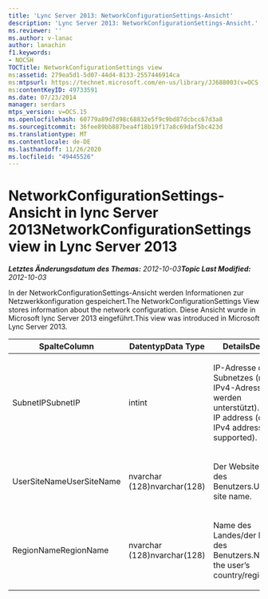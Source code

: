 ```yaml
---
title: 'Lync Server 2013: NetworkConfigurationSettings-Ansicht'
description: 'Lync Server 2013: NetworkConfigurationSettings-Ansicht.'
ms.reviewer: ''
ms.author: v-lanac
author: lanachin
f1.keywords:
- NOCSH
TOCTitle: NetworkConfigurationSettings view
ms:assetid: 279ea5d1-5d07-44d4-8133-2557446914ca
ms:mtpsurl: https://technet.microsoft.com/en-us/library/JJ688003(v=OCS.15)
ms:contentKeyID: 49733591
ms.date: 07/23/2014
manager: serdars
mtps_version: v=OCS.15
ms.openlocfilehash: 60779a89d7d98c68832e5f9c9bd87dcbcc67d3a8
ms.sourcegitcommit: 36fee89bb887bea4f18b19f17a8c69daf5bc423d
ms.translationtype: MT
ms.contentlocale: de-DE
ms.lasthandoff: 11/26/2020
ms.locfileid: "49445526"
---
```

# <a name="networkconfigurationsettings-view-in-lync-server-2013"></a><span data-ttu-id="0a5b7-103">NetworkConfigurationSettings-Ansicht in lync Server 2013</span><span class="sxs-lookup"><span data-stu-id="0a5b7-103">NetworkConfigurationSettings view in Lync Server 2013</span></span>

<div data-xmlns="http://www.w3.org/1999/xhtml">

<div class="topic" data-xmlns="http://www.w3.org/1999/xhtml" data-msxsl="urn:schemas-microsoft-com:xslt" data-cs="https://msdn.microsoft.com/">

<div data-asp="https://msdn2.microsoft.com/asp">



</div>

<div id="mainSection">

<div id="mainBody"><span data-ttu-id="0a5b7-104">

<span> </span></span><span class="sxs-lookup"><span data-stu-id="0a5b7-104">

<span> </span></span></span>

<span data-ttu-id="0a5b7-105">_**Letztes Änderungsdatum des Themas:** 2012-10-03_</span><span class="sxs-lookup"><span data-stu-id="0a5b7-105">_**Topic Last Modified:** 2012-10-03_</span></span>

<span data-ttu-id="0a5b7-106">In der NetworkConfigurationSettings-Ansicht werden Informationen zur Netzwerkkonfiguration gespeichert.</span><span class="sxs-lookup"><span data-stu-id="0a5b7-106">The NetworkConfigurationSettings View stores information about the network configuration.</span></span> <span data-ttu-id="0a5b7-107">Diese Ansicht wurde in Microsoft lync Server 2013 eingeführt.</span><span class="sxs-lookup"><span data-stu-id="0a5b7-107">This view was introduced in Microsoft Lync Server 2013.</span></span>


<table>
<colgroup>
<col style="width: 33%" />
<col style="width: 33%" />
<col style="width: 33%" />
</colgroup>
<thead>
<tr class="header">
<th><span data-ttu-id="0a5b7-108">Spalte</span><span class="sxs-lookup"><span data-stu-id="0a5b7-108">Column</span></span></th>
<th><span data-ttu-id="0a5b7-109">Datentyp</span><span class="sxs-lookup"><span data-stu-id="0a5b7-109">Data Type</span></span></th>
<th><span data-ttu-id="0a5b7-110">Details</span><span class="sxs-lookup"><span data-stu-id="0a5b7-110">Details</span></span></th>
</tr>
</thead>
<tbody>
<tr class="odd">
<td><p><span data-ttu-id="0a5b7-111">SubnetIP</span><span class="sxs-lookup"><span data-stu-id="0a5b7-111">SubnetIP</span></span></p></td>
<td><p><span data-ttu-id="0a5b7-112">int</span><span class="sxs-lookup"><span data-stu-id="0a5b7-112">int</span></span></p></td>
<td><p><span data-ttu-id="0a5b7-113">IP-Adresse des Subnetzes (nur IPv4-Adressen werden unterstützt).</span><span class="sxs-lookup"><span data-stu-id="0a5b7-113">Subnet IP address (only IPv4 addresses are supported).</span></span></p></td>
</tr>
<tr class="even">
<td><p><span data-ttu-id="0a5b7-114">UserSiteName</span><span class="sxs-lookup"><span data-stu-id="0a5b7-114">UserSiteName</span></span></p></td>
<td><p><span data-ttu-id="0a5b7-115">nvarchar (128)</span><span class="sxs-lookup"><span data-stu-id="0a5b7-115">nvarchar(128)</span></span></p></td>
<td><p><span data-ttu-id="0a5b7-116">Der Websitename des Benutzers.</span><span class="sxs-lookup"><span data-stu-id="0a5b7-116">User’s site name.</span></span></p></td>
</tr>
<tr class="odd">
<td><p><span data-ttu-id="0a5b7-117">RegionName</span><span class="sxs-lookup"><span data-stu-id="0a5b7-117">RegionName</span></span></p></td>
<td><p><span data-ttu-id="0a5b7-118">nvarchar (128)</span><span class="sxs-lookup"><span data-stu-id="0a5b7-118">nvarchar(128)</span></span></p></td>
<td><p><span data-ttu-id="0a5b7-119">Name des Landes/der Region des Benutzers.</span><span class="sxs-lookup"><span data-stu-id="0a5b7-119">Name of the user’s country/region.</span></span></p></td>
</tr>
</tbody>
</table><span data-ttu-id="0a5b7-120">


</div>

<span> </span>

</div>

</div>

</span><span class="sxs-lookup"><span data-stu-id="0a5b7-120">


</div>

<span> </span>

</div>

</div>

</span></span></div>

